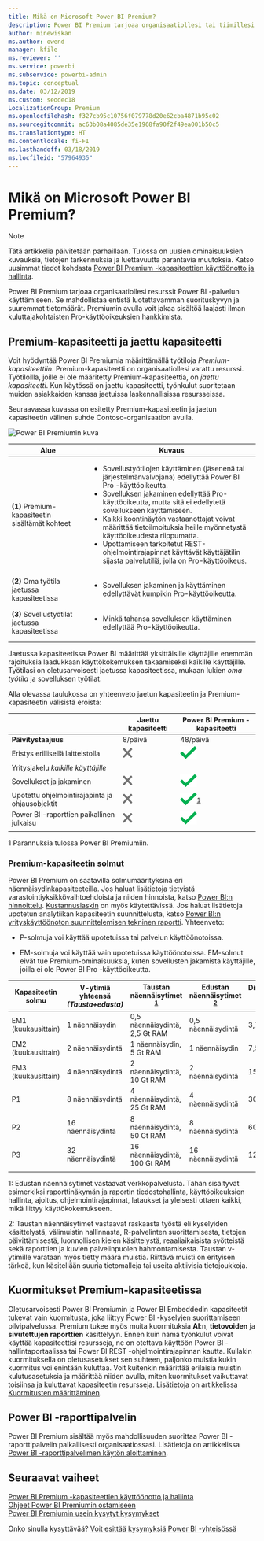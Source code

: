 ```yaml
---
title: Mikä on Microsoft Power BI Premium?
description: Power BI Premium tarjoaa organisaatiollesi tai tiimillesi varatun kapasiteetin, luotettavamman suorituskyvyn ja suuremmat tietomäärät ilman käyttäjäkohtaisten käyttöoikeuksien hankkimista.
author: minewiskan
ms.author: owend
manager: kfile
ms.reviewer: ''
ms.service: powerbi
ms.subservice: powerbi-admin
ms.topic: conceptual
ms.date: 03/12/2019
ms.custom: seodec18
LocalizationGroup: Premium
ms.openlocfilehash: f327cb95c10756f079778d20e62cba4871b95c02
ms.sourcegitcommit: ac63b08a4085de35e1968fa90f2f49ea001b50c5
ms.translationtype: HT
ms.contentlocale: fi-FI
ms.lasthandoff: 03/18/2019
ms.locfileid: "57964935"
---
```

# <a name="what-is-microsoft-power-bi-premium"></a>Mikä on Microsoft Power BI Premium?

> [!NOTE]
> Tätä artikkelia päivitetään parhaillaan. Tulossa on uusien ominaisuuksien kuvauksia, tietojen tarkennuksia ja luettavuutta parantavia muutoksia. Katso uusimmat tiedot kohdasta [Power BI Premium -kapasiteettien käyttöönotto ja hallinta](whitepaper-powerbi-premium-deployment.md).

Power BI Premium tarjoaa organisaatiollesi resurssit Power BI -palvelun käyttämiseen. Se mahdollistaa entistä luotettavamman suorituskyvyn ja suuremmat tietomäärät. Premiumin avulla voit jakaa sisältöä laajasti ilman kuluttajakohtaisten Pro-käyttöoikeuksien hankkimista.  

## <a name="premium-capacity-and-shared-capacity"></a>Premium-kapasiteetti ja jaettu kapasiteetti

Voit hyödyntää Power BI Premiumia määrittämällä työtiloja *Premium-kapasiteettiin*. Premium-kapasiteetti on organisaatiollesi varattu resurssi. Työtiloilla, joille ei ole määritetty Premium-kapasiteettia, on *jaettu kapasiteetti*. Kun käytössä on jaettu kapasiteetti, työnkulut suoritetaan muiden asiakkaiden kanssa jaetuissa laskennallisissa resursseissa.

Seuraavassa kuvassa on esitetty Premium-kapasiteetin ja jaetun kapasiteetin välinen suhde Contoso-organisaation avulla.

![Power BI Premiumin kuva](media/service-premium/premium-chart.png)

| Alue | Kuvaus |
| --- | --- |
| **(1)** Premium-kapasiteetin sisältämät kohteet | <ul><li>Sovellustyötilojen käyttäminen (jäsenenä tai järjestelmänvalvojana) edellyttää Power BI Pro -käyttöoikeutta.<li>Sovelluksen jakaminen edellyttää Pro-käyttöoikeutta, mutta sitä ei edellytetä sovellukseen käyttämiseen.<li>Kaikki koontinäytön vastaanottajat voivat määrittää tietoilmoituksia heille myönnetystä käyttöoikeudesta riippumatta.<li>Upottamiseen tarkoitetut REST-ohjelmointirajapinnat käyttävät käyttäjätilin sijasta palvelutiliä, jolla on Pro-käyttöoikeus.</ul> |
| **(2)** Oma työtila jaetussa kapasiteetissa | <ul><li>Sovelluksen jakaminen ja käyttäminen edellyttävät kumpikin Pro-käyttöoikeutta.</ul> |
| **(3)** Sovellustyötilat jaetussa kapasiteetissa | <ul><li>Minkä tahansa sovelluksen käyttäminen edellyttää Pro-käyttöoikeutta.</ul>|
| | |

Jaetussa kapasiteetissa Power BI määrittää yksittäisille käyttäjille enemmän rajoituksia laadukkaan käyttökokemuksen takaamiseksi kaikille käyttäjille. Työtilasi on oletusarvoisesti jaetussa kapasiteetissa, mukaan lukien *oma työtila* ja sovelluksen työtilat.

Alla olevassa taulukossa on yhteenveto jaetun kapasiteetin ja Premium-kapasiteetin välisistä eroista:

|  | Jaettu kapasiteetti | Power BI Premium -kapasiteetti |
| --- | --- | --- |
| **Päivitystaajuus** |8/päivä |48/päivä |
| Eristys erillisellä laitteistolla |![Ei käytettävissä](media/service-premium/not-available.png) |![](media/service-premium/available.png) |
| Yritysjakelu *kaikille käyttäjille* | | |
| Sovellukset ja jakaminen |![Ei käytettävissä](media/service-premium/not-available.png) |![](media/service-premium/available.png) |
| Upotettu ohjelmointirajapinta ja ohjausobjektit |![Ei käytettävissä](media/service-premium/not-available.png) |![](media/service-premium/available.png)<sup>[1](#fnt1)</sup> |
| Power BI -raporttien paikallinen julkaisu |![Ei käytettävissä](media/service-premium/not-available.png) |![](media/service-premium/available.png) |
| | | |

<a name="fnt1">1</a> Parannuksia tulossa Power BI Premiumiin.



### <a name="premium-capacity-nodes"></a>Premium-kapasiteetin solmut

Power BI Premium on saatavilla solmumäärityksinä eri näennäisydinkapasiteeteilla. Jos haluat lisätietoja tietyistä varastointiyksikkövaihtoehdoista ja niiden hinnoista, katso [Power BI:n hinnoittelu](https://powerbi.microsoft.com/pricing/). [Kustannuslaskin](https://powerbi.microsoft.com/calculator/) on myös käytettävissä. Jos haluat lisätietoja upotetun analytiikan kapasiteetin suunnittelusta, katso [Power BI:n yrityskäyttöönoton suunnittelemisen tekninen raportti](https://aka.ms/pbienterprisedeploy). Yhteenveto:

* P-solmuja voi käyttää upotetuissa tai palvelun käyttöönotoissa.

* EM-solmuja voi käyttää vain upotetuissa käyttöönotoissa. EM-solmut eivät tue Premium-ominaisuuksia, kuten sovellusten jakamista käyttäjille, joilla ei ole Power BI Pro -käyttöoikeutta.

| Kapasiteetin solmu | V-ytimiä yhteensä<br/>*(Tausta+edusta)*  | Taustan näennäisytimet <sup>[1](#fn1)</sup> | Edustan näennäisytimet <sup>[2](#fn2)</sup> | DirectQueryn/live-yhteyden rajoitukset | Samanaikaisten päivitysten enimmäismäärä |
| --- | --- | --- | --- | --- | --- |
| EM1 (kuukausittain) |1 näennäisydin |0,5 näennäisydintä, 2,5 Gt RAM |0,5 näennäisydintä |3,75 sekunnissa |  1 |
| EM2 (kuukausittain) |2 näennäisydintä |1 näennäisydin, 5 Gt RAM |1 näennäisydin |7,5 sekunnissa |  2 |
| EM3 (kuukausittain) |4 näennäisydintä |2 näennäisydintä, 10 Gt RAM |2 näennäisydintä | 15 | 3 |
| P1 |8 näennäisydintä |4 näennäisydintä, 25 Gt RAM |4 näennäisydintä |30 sekunnissa | 6 |
| P2 |16 näennäisydintä |8 näennäisydintä, 50 Gt RAM |8 näennäisydintä |60 sekunnissa | 12 |
| P3 |32 näennäisydintä |16 näennäisydintä, 100 Gt RAM |16 näennäisydintä |120 sekunnissa | 24 |
| | | | | | |

<a name="fn1">1</a>: Edustan näennäisytimet vastaavat verkkopalvelusta. Tähän sisältyvät esimerkiksi raporttinäkymän ja raportin tiedostohallinta, käyttöoikeuksien hallinta, ajoitus, ohjelmointirajapinnat, lataukset ja yleisesti ottaen kaikki, mikä liittyy käyttökokemukseen. 

<a name="fn2">2</a>: Taustan näennäisytimet vastaavat raskaasta työstä eli kyselyiden käsittelystä, välimuistin hallinnasta, R-palvelinten suorittamisesta, tietojen päivittämisestä, luonnollisen kielen käsittelystä, reaaliaikaisista syötteistä sekä raporttien ja kuvien palvelinpuolen hahmontamisesta. Taustan v-ytimille varataan myös tietty määrä muistia. Riittävä muisti on erityisen tärkeä, kun käsitellään suuria tietomalleja tai useita aktiivisia tietojoukkoja.

## <a name="workloads-in-premium-capacity"></a>Kuormitukset Premium-kapasiteetissa

Oletusarvoisesti Power BI Premiumin ja Power BI Embeddedin kapasiteetit tukevat vain kuormitusta, joka liittyy Power BI -kyselyjen suorittamiseen pilvipalvelussa. Premium tukee myös muita kuormituksia **AI**:n, **tietovoiden** ja **sivutettujen raporttien** käsittelyyn. Ennen kuin nämä työnkulut voivat käyttää kapasiteettisi resursseja, ne on otettava käyttöön Power BI -hallintaportaalissa tai Power BI REST -ohjelmointirajapinnan kautta. Kullakin kuormituksella on oletusasetukset sen suhteen, paljonko muistia kukin kuormitus voi enintään kuluttaa. Voit kuitenkin määrittää erilaisia muistin kulutusasetuksia ja määrittää niiden avulla, miten kuormitukset vaikuttavat toisiinsa ja kuluttavat kapasiteetin resursseja. Lisätietoja on artikkelissa [Kuormitusten määrittäminen](service-admin-premium-workloads.md).

## <a name="power-bi-report-server"></a>Power BI -raporttipalvelin

Power BI Premium sisältää myös mahdollisuuden suorittaa Power BI -raporttipalvelin paikallisesti organisaatiossasi. Lisätietoja on artikkelissa [Power BI -raporttipalvelimen käytön aloittaminen](report-server/get-started.md).

## <a name="next-steps"></a>Seuraavat vaiheet

[Power BI Premium -kapasiteettien käyttöönotto ja hallinta](whitepaper-powerbi-premium-deployment.md)   
[Ohjeet Power BI Premiumin ostamiseen](service-admin-premium-purchase.md)   
[Power BI Premiumin usein kysytyt kysymykset](service-premium-faq.md)   



Onko sinulla kysyttävää? [Voit esittää kysymyksiä Power BI -yhteisössä](https://community.powerbi.com/)
